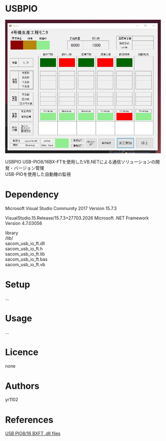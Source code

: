 # USBPIO

![moniter](https://github.com/yr1102/images/blob/master/4%E5%8F%B7%E6%A9%9F%E7%94%9F%E7%94%A3%E5%B7%A5%E7%A8%8B%E3%83%A2%E3%83%8B%E3%82%BF.JPG)

USBPIO
USB-PIO8/16BX-FTを使用したVB.NETによる通信ソリューションの開発・バージョン管理  
USB-PIOを使用した自動機の監視

# Dependency
Microsoft Visual Studio Community 2017 
Version 15.7.3

VisualStudio.15.Release/15.7.3+27703.2026
Microsoft .NET Framework
Version 4.7.03056

library  
/lib/  
sacom_usb_io_ft.dll  
sacom_usb_io_ft.h  
sacom_usb_io_ft.lib  
sacom_usb_io_ft.bas  
sacom_usb_io_ft.vb  

# Setup
...

# Usage
...

# Licence
none

# Authors
yr1102

# References
[USB PIO8/16 BXFT .dll files](http://www.sacom.co.jp/product/products_detail.php?group=59&cat=650&prid=usb_pio_8_16_bx_ft)
